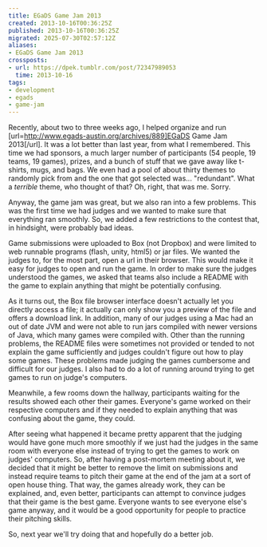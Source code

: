 ```yaml
---
title: EGaDS Game Jam 2013
created: 2013-10-16T00:36:25Z
published: 2013-10-16T00:36:25Z
migrated: 2025-07-30T02:57:12Z
aliases:
- EGaDS Game Jam 2013
crossposts:
- url: https://dpek.tumblr.com/post/72347989053
  time: 2013-10-16
tags:
- development
- egads
- game-jam
---
```


Recently, about two to three weeks ago, I helped organize and run [url=http://www.egads-austin.org/archives/889]EGaDS Game Jam 2013[/url]. It was a lot better than last year, from what I remembered. This time we had sponsors, a much larger number of participants (54 people, 19 teams, 19 games), prizes, and a bunch of stuff that we gave away like t-shirts, mugs, and bags. We even had a pool of about thirty themes to randomly pick from and the one that got selected was... "redundant". What a *terrible* theme, who thought of that? Oh, right, that was me. Sorry.

Anyway, the game jam was great, but we also ran into a few problems. This was the first time we had judges and we wanted to make sure that everything ran smoothly. So, we added a few restrictions to the contest that, in hindsight, were probably bad ideas.

Game submissions were uploaded to Box (not Dropbox) and were limited to web runnable programs (flash, unity, html5) or jar files. We wanted the judges to, for the most part, open a url in their browser. This would make it easy for judges to open and run the game. In order to make sure the judges understood the games, we asked that teams also include a README with the game to explain anything that might be potentially confusing.

As it turns out, the Box file browser interface doesn't actually let you directly access a file; it actually can only show you a preview of the file and offers a download link. In addition, many of our judges using a Mac had an out of date JVM and were not able to run jars compiled with newer versions of Java, which many games were compiled with. Other than the running problems, the README files were sometimes not provided or tended to not explain the game sufficiently and judges couldn't figure out how to play some games. These problems made judging the games cumbersome and difficult for our judges. I also had to do a lot of running around trying to get games to run on judge's computers.

Meanwhile, a few rooms down the hallway, participants waiting for the results showed each other their games. Everyone's game worked on their respective computers and if they needed to explain anything that was confusing about the game, they could.

After seeing what happened it became pretty apparent that the judging would have gone much more smoothly if we just had the judges in the same room with everyone else instead of trying to get the games to work on judges' computers. So, after having a post-mortem meeting about it, we decided that it might be better to remove the limit on submissions and instead require teams to pitch their game at the end of the jam at a sort of open house thing. That way, the games already work, they can be explained, and, even better, participants can attempt to convince judges that their game is the best game. Everyone wants to see everyone else's game anyway, and it would be a good opportunity for people to practice their pitching skills.

So, next year we'll try doing that and hopefully do a better job.
